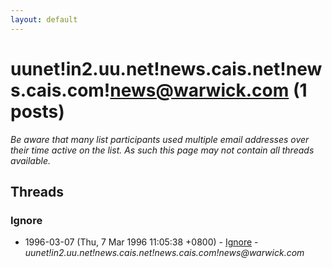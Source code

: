 ```yaml
---
layout: default
---
```


# uunet!in2.uu.net!news.cais.net!news.cais.com!news@warwick.com (1 posts)

_Be aware that many list participants used multiple email addresses over their time active on the list. As such this page may not contain all threads available._

## Threads

### Ignore
+ 1996-03-07 (Thu, 7 Mar 1996 11:05:38 +0800) - [Ignore](/archive/1996/03/aa2563a0dcec99bd200b1801860989d6a418e3740dc005dae064bf7ce2dacfa6) - _uunet!in2.uu.net!news.cais.net!news.cais.com!news@warwick.com_

